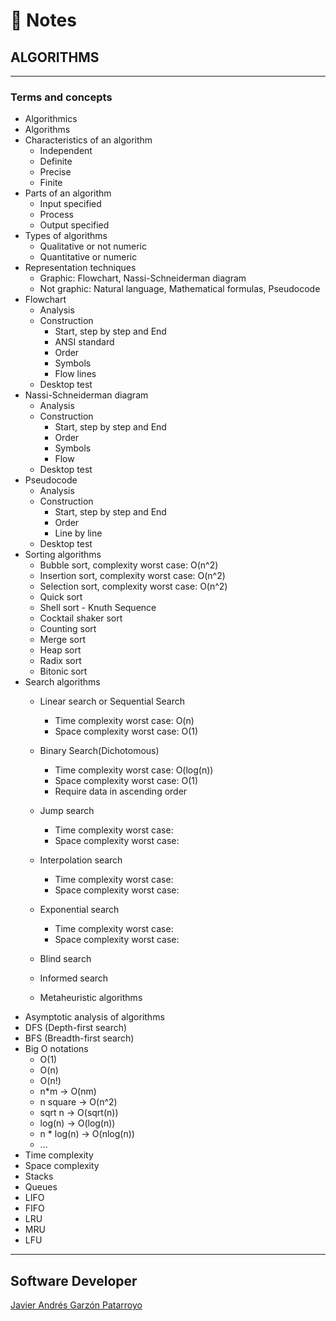 # :memo: Notes
## ALGORITHMS
- - -
### Terms and concepts
* Algorithmics
* Algorithms
* Characteristics of an algorithm
  - Independent
  - Definite
  - Precise
  - Finite
* Parts of an algorithm
  - Input specified
  - Process
  - Output specified
* Types of algorithms
  - Qualitative or not numeric
  - Quantitative or numeric
* Representation techniques
  - Graphic: Flowchart, Nassi-Schneiderman diagram
  - Not graphic: Natural language, Mathematical formulas, Pseudocode
* Flowchart
  - Analysis
  - Construction
    - Start, step by step and End
    - ANSI standard
    - Order
    - Symbols
    - Flow lines
  - Desktop test
* Nassi-Schneiderman diagram
  - Analysis
  - Construction
    - Start, step by step and End
    - Order
    - Symbols
    - Flow
  - Desktop test
* Pseudocode
  - Analysis
  - Construction
      - Start, step by step and End
      - Order
      - Line by line
  - Desktop test
* Sorting algorithms
  - Bubble sort, complexity worst case: O(n^2)
  - Insertion sort, complexity worst case: O(n^2)
  - Selection sort, complexity worst case: O(n^2)
  - Quick sort
  - Shell sort - Knuth Sequence
  - Cocktail shaker sort
  - Counting sort
  - Merge sort
  - Heap sort
  - Radix sort
  - Bitonic sort
* Search algorithms
  - Linear search or Sequential Search
    - Time complexity worst case: O(n)
    - Space complexity worst case: O(1)
  - Binary Search(Dichotomous)
    - Time complexity worst case: O(log(n))
    - Space complexity worst case: O(1)
    - Require data in ascending order
  - Jump search
    - Time complexity worst case: 
    - Space complexity worst case: 
  - Interpolation search
    - Time complexity worst case: 
    - Space complexity worst case: 
  - Exponential search
    - Time complexity worst case: 
    - Space complexity worst case: 

  - Blind search
  - Informed search
  - Metaheuristic algorithms
* Asymptotic analysis of algorithms
* DFS (Depth-first search)
* BFS (Breadth-first search)
* Big O notations
  - O(1)
  - O(n)
  - O(n!)
  - n*m -> O(nm)
  - n square -> O(n^2)
  - sqrt n -> O(sqrt(n))
  - log(n) -> O(log(n))
  - n * log(n) -> O(nlog(n))
  - ...
* Time complexity
* Space complexity
* Stacks
* Queues
* LIFO
* FIFO
* LRU
* MRU
* LFU
- - -
## Software Developer
[Javier Andrés Garzón Patarroyo](https://javierandresgp.com)
